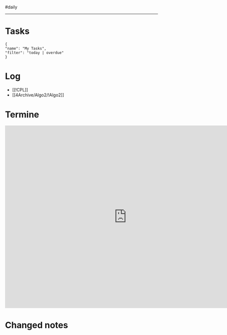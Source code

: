 #daily

---
# Tasks

```todoist
{
"name": "My Tasks",
"filter": "today | overdue"
}
```

# Log 
- [[!CPL]]
- [[4Archive/Algo2/!Algo2]]

# Termine
<iframe src="https://pim.etesync.com/pim/events" style="border: 0" width="800" height="600" frameborder="0" scrolling="no"></iframe>

# Changed notes
